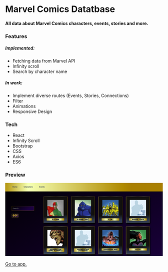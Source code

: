 # Marvel Comics Datatbase

#### All data about Marvel Comics characters, events, stories and more.

### Features

##### Implemented:

- Fetching data from Marvel API
- Infinity scroll
- Search by character name

##### In work:

- Implement diverse routes (Events, Stories, Connections)
- Filter
- Animations
- Responsive Design

### Tech

- React
- Infinity Scroll
- Bootstrap
- CSS
- Axios
- ES6

### Preview

![screenshot](/src/assets/screenshot.png)

[Go to app.](https://facebook.github.io/create-react-app/docs/running-tests)

